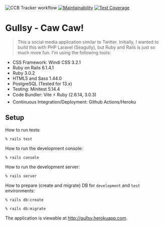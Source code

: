 ![CCB Tracker workflow](https://github.com/tflem/gullsy/actions/workflows/gullsy.yml/badge.svg)
[![Maintainability](https://api.codeclimate.com/v1/badges/0a97ac093d7e63961675/maintainability)](https://codeclimate.com/github/tflem/gullsy/maintainability)
[![Test Coverage](https://api.codeclimate.com/v1/badges/0a97ac093d7e63961675/test_coverage)](https://codeclimate.com/github/tflem/gullsy/test_coverage)

# Gullsy - Caw Caw!

> This a social media application similar to Twitter. Initially, I wanted to build this with PHP Laravel (Seagully), but Ruby and Rails is just so much more fun. I'm using the following tools:

- CSS Framework: Windi CSS 3.2.1
- Ruby on Rails 6.1.4.1
- Ruby 3.0.2
- HTML5 and Sass 1.44.0
- PostgreSQL (Tested for 13.x)
- Testing: Minitest 5.14.4
- Code Bundler: Vite ⚡️ Ruby (2.6.14, 3.0.3)
- Continuous Integration/Deployment: Github Actions/Heroku

## Setup

How to run tests:

```
% rails test
```

How to run the development console:

```
% rails console
```

How to run the development server:

```
% rails server
```

How to prepare (create and migrate) DB for `development` and `test` environments:

```
% rails db:create

% rails db:migrate
```

The application is viewable at http://gullsy.herokuapp.com.
